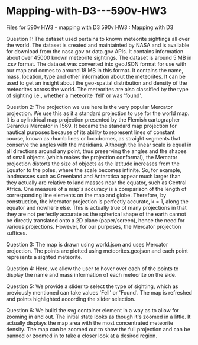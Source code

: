 # Mapping-with-D3---590v-HW3
Files for 590v HW3 -  mapping with D3
590v HW3 : Mapping with D3

Question 1:
The dataset used pertains to known meteorite sightings all over the world. The dataset is created and maintainted by NASA and is available for download from the nasa.gov or data.gov APIs. It contains information about over 45000 known meteorite sightings. The dataset is around 5 MB in .csv format. The dataset was converted into geoJSON format for use with our map and comes to around 18 MB in this format. It contains the name, mass, location, type and other information about the meteorites. It can be used to get an insight about the geo-spatial distribution and density of the meteorites across the world. The meteorites are also classified by the type of sighting i.e., whether a meteorite 'fell' or was 'found'.

Question 2:
The projection we use here is the very popular Mercator projection. We use this as it a standard projection to use for the world map. It is a cylindrical map projection presented by the Flemish cartographer Gerardus Mercator in 1569. It became the standard map projection for nautical purposes because of its ability to represent lines of constant course, known as rhumb lines or loxodromes, as straight segments that conserve the angles with the meridians. Although the linear scale is equal in all directions around any point, thus preserving the angles and the shapes of small objects (which makes the projection conformal), the Mercator projection distorts the size of objects as the latitude increases from the Equator to the poles, where the scale becomes infinite. So, for example, landmasses such as Greenland and Antarctica appear much larger than they actually are relative to land masses near the equator, such as Central Africa. One measure of a map's accuracy is a comparison of the length of corresponding line elements on the map and globe. Therefore, by construction, the Mercator projection is perfectly accurate, k = 1, along the equator and nowhere else. This is actually true of many projections in that they are not perfectly accurate as the spherical shape of the earth cannot be directly translated onto a 2D plane (paper/screen), hence the need for various projections. However, for our purposes, the Mercator projection suffices.

Question 3:
The map is drawn using world.json and uses Mercator projection. The points are plotted using meteorites.geojson and each point represents a sighted meteorite. 

Question 4:
Here, we allow the user to hover over each of the points to display the name and mass information of each meteorite on the side.

Question 5:
We provide a slider to select the type of sighting, which as previously mentioned can take values 'Fell' or 'Found'. The map is refreshed and points highlighted according the slider selection.

Question 6:
We build the svg container element in a way as to allow for zooming in and out. The initial state looks as though it's zoomed in a little. It actually displays the map area with the most concentrated meteorite density. The map can be zoomed out to show the full projection and can be panned or zoomed in to take a closer look at a desired region.
